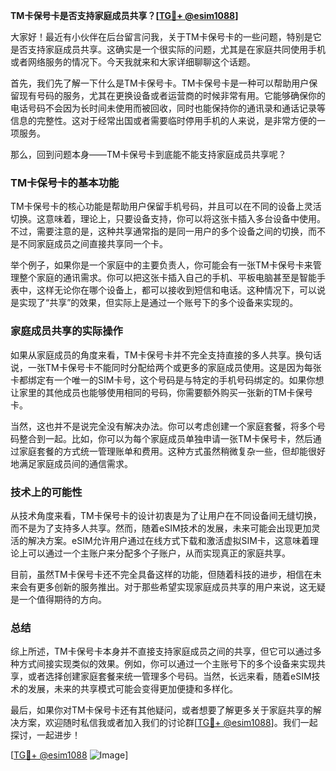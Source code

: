 **TM卡保号卡是否支持家庭成员共享？[[TG💪+ @esim1088](https://t.me/s/esim1088)]**

大家好！最近有小伙伴在后台留言问我，关于TM卡保号卡的一些问题，特别是它是否支持家庭成员共享。这确实是一个很实际的问题，尤其是在家庭共同使用手机或者网络服务的情况下。今天我就来和大家详细聊聊这个话题。

首先，我们先了解一下什么是TM卡保号卡。TM卡保号卡是一种可以帮助用户保留现有号码的服务，尤其在更换设备或者运营商的时候非常有用。它能够确保你的电话号码不会因为长时间未使用而被回收，同时也能保持你的通讯录和通话记录等信息的完整性。这对于经常出国或者需要临时停用手机的人来说，是非常方便的一项服务。

那么，回到问题本身——TM卡保号卡到底能不能支持家庭成员共享呢？

### TM卡保号卡的基本功能

TM卡保号卡的核心功能是帮助用户保留手机号码，并且可以在不同的设备上灵活切换。这意味着，理论上，只要设备支持，你可以将这张卡插入多台设备中使用。不过，需要注意的是，这种共享通常指的是同一用户的多个设备之间的切换，而不是不同家庭成员之间直接共享同一个卡。

举个例子，如果你是一个家庭中的主要负责人，你可能会有一张TM卡保号卡来管理整个家庭的通讯需求。你可以把这张卡插入自己的手机、平板电脑甚至是智能手表中，这样无论你在哪个设备上，都可以接收到短信和电话。这种情况下，可以说是实现了“共享”的效果，但实际上是通过一个账号下的多个设备来实现的。

### 家庭成员共享的实际操作

如果从家庭成员的角度来看，TM卡保号卡并不完全支持直接的多人共享。换句话说，一张TM卡保号卡不能同时分配给两个或更多的家庭成员使用。这是因为每张卡都绑定有一个唯一的SIM卡号，这个号码是与特定的手机号码绑定的。如果你想让家里的其他成员也能够使用相同的号码，你需要额外购买一张新的TM卡保号卡。

当然，这也并不是说完全没有解决办法。你可以考虑创建一个家庭套餐，将多个号码整合到一起。比如，你可以为每个家庭成员单独申请一张TM卡保号卡，然后通过家庭套餐的方式统一管理账单和费用。这种方式虽然稍微复杂一些，但却能很好地满足家庭成员间的通信需求。

### 技术上的可能性

从技术角度来看，TM卡保号卡的设计初衷是为了让用户在不同设备间无缝切换，而不是为了支持多人共享。然而，随着eSIM技术的发展，未来可能会出现更加灵活的解决方案。eSIM允许用户通过在线方式下载和激活虚拟SIM卡，这意味着理论上可以通过一个主账户来分配多个子账户，从而实现真正的家庭共享。

目前，虽然TM卡保号卡还不完全具备这样的功能，但随着科技的进步，相信在未来会有更多创新的服务推出。对于那些希望实现家庭成员共享的用户来说，这无疑是一个值得期待的方向。

### 总结

综上所述，TM卡保号卡本身并不直接支持家庭成员之间的共享，但它可以通过多种方式间接实现类似的效果。例如，你可以通过一个主账号下的多个设备来实现共享，或者选择创建家庭套餐来统一管理多个号码。当然，长远来看，随着eSIM技术的发展，未来的共享模式可能会变得更加便捷和多样化。

最后，如果你对TM卡保号卡还有其他疑问，或者想要了解更多关于家庭共享的解决方案，欢迎随时私信我或者加入我们的讨论群[[TG💪+ @esim1088](https://t.me/s/esim1088)]。我们一起探讨，一起进步！

[[TG💪+ @esim1088](https://t.me/s/esim1088) ![Image](https://i.postimg.cc/4NQfJmqS/Snipaste-2025-05-13-00-14-12.png)]